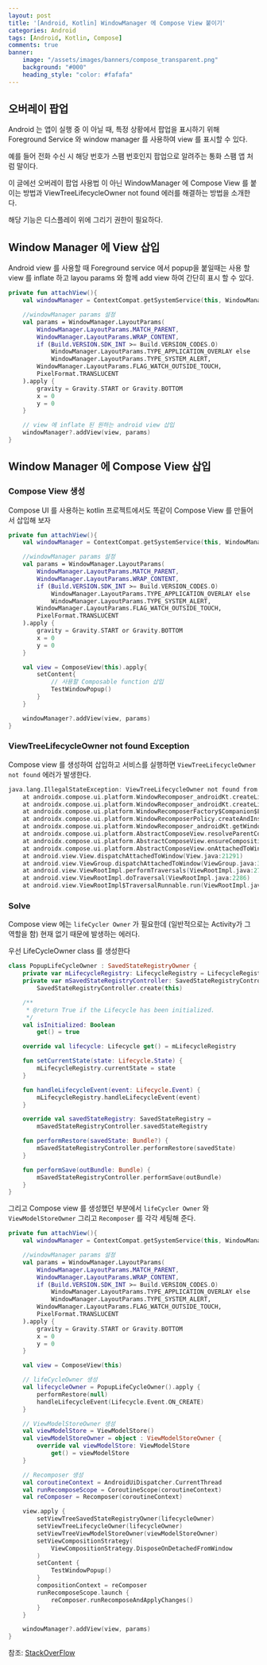 ```yaml
---
layout: post
title: '[Android, Kotlin] WindowManager 에 Compose View 붙이기'
categories: Android
tags: [Android, Kotlin, Compose]
comments: true
banner:
    image: "/assets/images/banners/compose_transparent.png"
    background: "#000"
    heading_style: "color: #fafafa"
---
```


## 오버레이 팝업

Android 는 앱이 실행 중 이 아닐 때, 특정 상황에서 팝업을 표시하기 위해 Foreground Service 와 window manager 를 사용하여 view 를 표시할 수 있다.

예를 들어 전화 수신 시 해당 번호가 스팸 번호인지 팝업으로 알려주는 통화 스팸 앱 처럼 말이다.

이 글에선 오버레이 팝업 사용법 이 아닌 WindowManager 에 Compose View 를 붙이는 방법과 ViewTreeLifecycleOwner not found 에러를 해결하는 방법을 소개한다.

해당 기능은 디스플레이 위에 그리기 권한이 필요하다.

## Window Manager 에 View 삽입

Android view 를 사용할 때 Foreground service 에서 popup을 붙일때는 사용 할 view 를 inflate 하고 layou params 와 함께 add view 하여 간단히 표시 할 수 있다.

```kotlin
private fun attachView(){
    val windowManager = ContextCompat.getSystemService(this, WindowManager::class.java)

    //windowManager params 설정
    val params = WindowManager.LayoutParams(
        WindowManager.LayoutParams.MATCH_PARENT,
        WindowManager.LayoutParams.WRAP_CONTENT,
        if (Build.VERSION.SDK_INT >= Build.VERSION_CODES.O)
            WindowManager.LayoutParams.TYPE_APPLICATION_OVERLAY else
            WindowManager.LayoutParams.TYPE_SYSTEM_ALERT,
        WindowManager.LayoutParams.FLAG_WATCH_OUTSIDE_TOUCH,
        PixelFormat.TRANSLUCENT
    ).apply {
        gravity = Gravity.START or Gravity.BOTTOM
        x = 0
        y = 0
    }

    // view 에 inflate 된 원하는 android view 삽입
    windowManager?.addView(view, params)
}
```

## Window Manager 에 Compose View 삽입

### Compose View 생성

Compose UI 를 사용하는 kotlin 프로젝트에서도 똑같이 Compose View 를 만들어서 삽입해 보자

```kotlin
private fun attachView(){
    val windowManager = ContextCompat.getSystemService(this, WindowManager::class.java)

    //windowManager params 설정
    val params = WindowManager.LayoutParams(
        WindowManager.LayoutParams.MATCH_PARENT,
        WindowManager.LayoutParams.WRAP_CONTENT,
        if (Build.VERSION.SDK_INT >= Build.VERSION_CODES.O)
            WindowManager.LayoutParams.TYPE_APPLICATION_OVERLAY else
            WindowManager.LayoutParams.TYPE_SYSTEM_ALERT,
        WindowManager.LayoutParams.FLAG_WATCH_OUTSIDE_TOUCH,
        PixelFormat.TRANSLUCENT
    ).apply {
        gravity = Gravity.START or Gravity.BOTTOM
        x = 0
        y = 0
    }

    val view = ComposeView(this).apply{
        setContent{
        	// 사용할 Composable function 삽입
        	TestWindowPopup()
        }
    }

    windowManager?.addView(view, params)
}
```

### ViewTreeLifecycleOwner not found Exception

Compose view 를 생성하여 삽입하고 서비스를 실행하면 `ViewTreeLifecycleOwner not found` 에러가 발생한다.

```kotlin
java.lang.IllegalStateException: ViewTreeLifecycleOwner not found from androidx.compose.ui.platform.ComposeView{e2aefdc V.E...... ......I. 0,0-0,0}
    at androidx.compose.ui.platform.WindowRecomposer_androidKt.createLifecycleAwareWindowRecomposer(WindowRecomposer.android.kt:352)
    at androidx.compose.ui.platform.WindowRecomposer_androidKt.createLifecycleAwareWindowRecomposer$default(WindowRecomposer.android.kt:325)
    at androidx.compose.ui.platform.WindowRecomposerFactory$Companion$LifecycleAware$1.createRecomposer(WindowRecomposer.android.kt:168)
    at androidx.compose.ui.platform.WindowRecomposerPolicy.createAndInstallWindowRecomposer$ui_release(WindowRecomposer.android.kt:224)
    at androidx.compose.ui.platform.WindowRecomposer_androidKt.getWindowRecomposer(WindowRecomposer.android.kt:300)
    at androidx.compose.ui.platform.AbstractComposeView.resolveParentCompositionContext(ComposeView.android.kt:244)
    at androidx.compose.ui.platform.AbstractComposeView.ensureCompositionCreated(ComposeView.android.kt:251)
    at androidx.compose.ui.platform.AbstractComposeView.onAttachedToWindow(ComposeView.android.kt:283)
    at android.view.View.dispatchAttachedToWindow(View.java:21291)
    at android.view.ViewGroup.dispatchAttachedToWindow(ViewGroup.java:3491)
    at android.view.ViewRootImpl.performTraversals(ViewRootImpl.java:2771)
    at android.view.ViewRootImpl.doTraversal(ViewRootImpl.java:2286)
    at android.view.ViewRootImpl$TraversalRunnable.run(ViewRootImpl.java:8948)
```

### Solve

Compose view 에는 `lifeCycler Owner` 가 필요한데 (일반적으로는 Activity가 그 역할을 함) 현재 없기 때문에 발생하는 에러다.

우선 LifeCycleOwner class 를 생성한다

```kotlin
class PopupLifeCycleOwner : SavedStateRegistryOwner {
    private var mLifecycleRegistry: LifecycleRegistry = LifecycleRegistry(this)
    private var mSavedStateRegistryController: SavedStateRegistryController =
        SavedStateRegistryController.create(this)

    /**
     * @return True if the Lifecycle has been initialized.
     */
    val isInitialized: Boolean
        get() = true

    override val lifecycle: Lifecycle get() = mLifecycleRegistry

    fun setCurrentState(state: Lifecycle.State) {
        mLifecycleRegistry.currentState = state
    }

    fun handleLifecycleEvent(event: Lifecycle.Event) {
        mLifecycleRegistry.handleLifecycleEvent(event)
    }

    override val savedStateRegistry: SavedStateRegistry =
        mSavedStateRegistryController.savedStateRegistry

    fun performRestore(savedState: Bundle?) {
        mSavedStateRegistryController.performRestore(savedState)
    }

    fun performSave(outBundle: Bundle) {
        mSavedStateRegistryController.performSave(outBundle)
    }
}
```

그리고 Compose view 를 생성했던 부분에서 `lifeCycler Owner` 와 `ViewModelStoreOwner` 그리고 `Recomposer` 를 각각 세팅해 준다.

```kotlin
private fun attachView(){
    val windowManager = ContextCompat.getSystemService(this, WindowManager::class.java)

    //windowManager params 설정
    val params = WindowManager.LayoutParams(
        WindowManager.LayoutParams.MATCH_PARENT,
        WindowManager.LayoutParams.WRAP_CONTENT,
        if (Build.VERSION.SDK_INT >= Build.VERSION_CODES.O)
            WindowManager.LayoutParams.TYPE_APPLICATION_OVERLAY else
            WindowManager.LayoutParams.TYPE_SYSTEM_ALERT,
        WindowManager.LayoutParams.FLAG_WATCH_OUTSIDE_TOUCH,
        PixelFormat.TRANSLUCENT
    ).apply {
        gravity = Gravity.START or Gravity.BOTTOM
        x = 0
        y = 0
    }

    val view = ComposeView(this)

    // lifeCycleOwner 생성
    val lifecycleOwner = PopupLifeCycleOwner().apply {
        performRestore(null)
        handleLifecycleEvent(Lifecycle.Event.ON_CREATE)
    }

    // ViewModelStoreOwner 생성
    val viewModelStore = ViewModelStore()
    val viewModelStoreOwner = object : ViewModelStoreOwner {
        override val viewModelStore: ViewModelStore
            get() = viewModelStore
    }

    // Recomposer 생성
    val coroutineContext = AndroidUiDispatcher.CurrentThread
    val runRecomposeScope = CoroutineScope(coroutineContext)
    val reComposer = Recomposer(coroutineContext)

    view.apply {
        setViewTreeSavedStateRegistryOwner(lifecycleOwner)
        setViewTreeLifecycleOwner(lifecycleOwner)
        setViewTreeViewModelStoreOwner(viewModelStoreOwner)
        setViewCompositionStrategy(
            ViewCompositionStrategy.DisposeOnDetachedFromWindow
        )
        setContent {
            TestWindowPopup()
        }
        compositionContext = reComposer
        runRecomposeScope.launch {
            reComposer.runRecomposeAndApplyChanges()
        }
    }

    windowManager?.addView(view, params)
}
```

참조: [StackOverFlow](https://stackoverflow.com/a/70460554)

